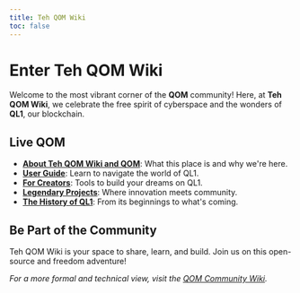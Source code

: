 ```yaml
---
title: Teh QOM Wiki
toc: false
---
```

# Enter Teh QOM Wiki 

Welcome to the most vibrant corner of the **QOM** community! Here, at **Teh QOM Wiki**, we celebrate the free spirit of cyberspace and the wonders of **QL1**, our blockchain. 
## Live QOM

- **[About Teh QOM Wiki and QOM](about-teh-qom-wiki.md)**: What this place is and why we're here. 
- **[User Guide](user-interaction.md)**: Learn to navigate the world of QL1. 
- **[For Creators](docs.md)**: Tools to build your dreams on QL1. 
- **[Legendary Projects](projects.md)**: Where innovation meets community. 
- **[The History of QL1](network-history.md)**: From its beginnings to what's coming. 
## Be Part of the Community

Teh QOM Wiki is your space to share, learn, and build. Join us on this open-source and freedom adventure! 

*For a more formal and technical view, visit the [QOM Community Wiki](https://wiki.qom.network/).*
